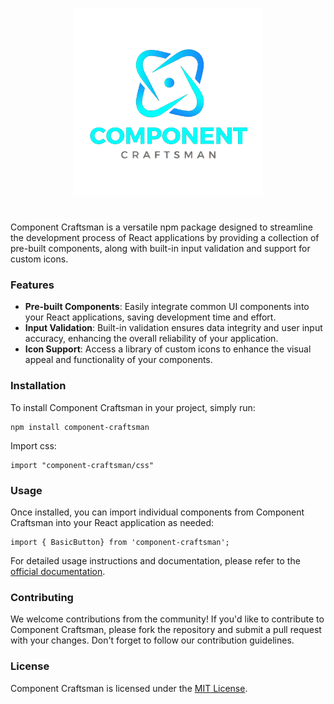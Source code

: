 <p align="center">
<img src="./images//logo.png" height="300px"/>
</p>

#

Component Craftsman is a versatile npm package designed to streamline the development process of React applications by providing a collection of pre-built components, along with built-in input validation and support for custom icons.

### Features

- **Pre-built Components**: Easily integrate common UI components into your React applications, saving development time and effort.
- **Input Validation**: Built-in validation ensures data integrity and user input accuracy, enhancing the overall reliability of your application.
- **Icon Support**: Access a library of custom icons to enhance the visual appeal and functionality of your components.

### Installation

To install Component Craftsman in your project, simply run:

```
npm install component-craftsman
```

Import css:

```
import "component-craftsman/css"
```

### Usage

Once installed, you can import individual components from Component Craftsman into your React application as needed:

```
import { BasicButton} from 'component-craftsman';
```

For detailed usage instructions and documentation, please refer to the [official documentation](https://component-craftsman.vercel.app).

### Contributing

We welcome contributions from the community! If you'd like to contribute to Component Craftsman, please fork the repository and submit a pull request with your changes. Don't forget to follow our contribution guidelines.

### License

Component Craftsman is licensed under the [MIT License](LICENSE).
